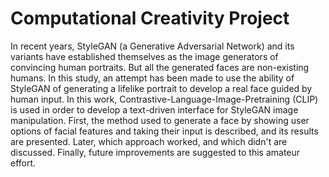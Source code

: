 # Computational Creativity Project

In recent years, StyleGAN (a Generative Adversarial Network) and 
its variants have established themselves as the image generators of convincing 
human portraits. But all the generated faces are non-existing humans. In this 
study, an attempt has been made to use the ability of StyleGAN of generating a 
lifelike portrait to develop a real face guided by human input. In this work, 
Contrastive-Language-Image-Pretraining (CLIP) is used in order to develop a 
text-driven interface for StyleGAN image manipulation. First, the method used 
to generate a face by showing user options of facial features and taking their 
input is described, and its results are presented. Later, which approach worked, 
and which didn't are discussed. Finally, future improvements are suggested to 
this amateur effort.
